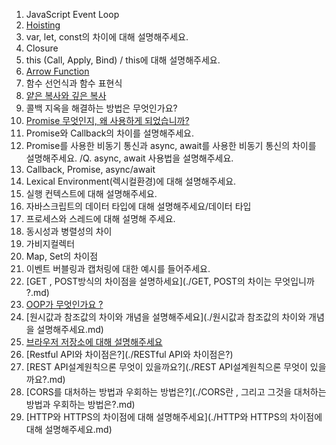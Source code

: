 1. JavaScript Event Loop
2. [Hoisting](./%ED%98%B8%EC%9D%B4%EC%8A%A4%ED%8C%85.md)
3. var, let, const의 차이에 대해 설명해주세요.
4. Closure
5. this (Call, Apply, Bind) / this에 대해 설명해주세요.
6. [Arrow Function](./ArrowFunction.md)
7. 함수 선언식과 함수 표현식
8. [얕은 복사와 깊은 복사](./Deep_Copy&Shallow_Copy.md)
9. 콜백 지옥을 해결하는 방법은 무엇인가요?
10. [Promise 무엇인지, 왜 사용하게 되었습니까?](./Promise.md)
11. Promise와 Callback의 차이를 설명해주세요.
12. Promise를 사용한 비동기 통신과 async, await를 사용한 비동기 통신의 차이를 설명해주세요. /Q. async, await 사용법을 설명해주세요.
13. Callback, Promise, async/await
14. Lexical Environment(렉시컬환경)에 대해 설명해주세요.
15. 실행 컨텍스트에 대해 설명해주세요.
16. 자바스크립트의 데이터 타입에 대해 설명해주세요/데이터 타입
17. 프로세스와 스레드에 대해 설명해 주세요.
18. 동시성과 병렬성의 차이
19. 가비지컬렉터
20. Map, Set의 차이점
21. 이벤트 버블링과 캡처링에 대한 예시를 들어주세요.
22. [GET , POST방식의 차이점을 설명하세요](./GET, POST의 차이는 무엇입니까 ?.md)
23. [OOP가 무엇인가요 ?](./OOP%EA%B0%80%20%EB%AC%B4%EC%97%87%EC%9D%B8%EA%B0%80%EC%9A%94%3F.md)
24. [원시값과 참조값의 차이와 개념을 설명해주세요](./원시값과 참조값의 차이와 개념을 설명해주세요.md)
25. [브라우저 저장소에 대해 설명해주세요](./%EB%B8%8C%EB%9D%BC%EC%9A%B0%EC%A0%80%20%EC%A0%80%EC%9E%A5%EC%86%8C.md)
26. [Restful API와 차이점은?](./RESTful API와 차이점은?)
27. [REST API설계원칙으론 무엇이 있을까요?](./REST API설계원칙으론 무엇이 있을까요?.md)
28. [CORS를 대처하는 방법과 우회하는 방법은?](./CORS란 , 그리고 그것을 대처하는 방법과 우회하는 방법은?.md)
29. [HTTP와 HTTPS의 차이점에 대해 설명해주세요](./HTTP와 HTTPS의 차이점에 대해 설명해주세요.md)


